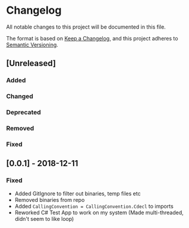 # Changelog
All notable changes to this project will be documented in this file.

The format is based on [Keep a Changelog](https://keepachangelog.com/en/1.0.0/), and this project adheres to [Semantic Versioning](https://semver.org/spec/v2.0.0.html).

## [Unreleased]
### Added
### Changed 
### Deprecated
### Removed
### Fixed

## [0.0.1] - 2018-12-11
### Fixed
- Added GitIgnore to filter out binaries, temp files etc
- Removed binaries from repo
- Added `CallingConvention = CallingConvention.Cdecl` to imports
- Reworked C# Test App to work on my system (Made multi-threaded, didn't seem to like loop)

